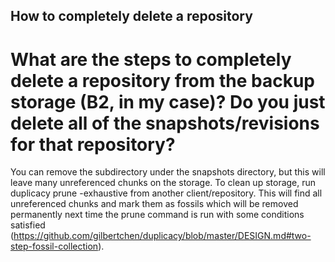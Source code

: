 ## How to completely delete a repository

# What are the steps to completely delete a repository from the backup storage (B2, in my case)? Do you just delete all of the snapshots/revisions for that repository?


You can remove the subdirectory under the snapshots directory, but this will leave many unreferenced chunks on the storage. To clean up storage, run duplicacy prune -exhaustive from another client/repository. This will find all unreferenced chunks and mark them as fossils which will be removed permanently next time the prune command is run with some conditions satisfied (https://github.com/gilbertchen/duplicacy/blob/master/DESIGN.md#two-step-fossil-collection).
